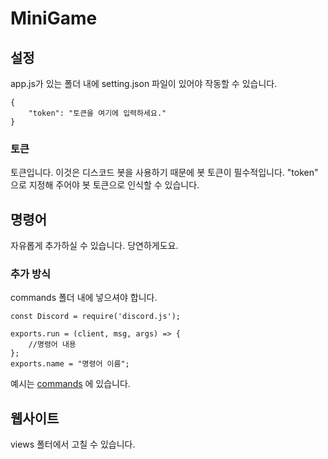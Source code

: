 # MiniGame
 
## 설정
app.js가 있는 폴더 내에 setting.json 파일이 있어야 작동할 수 있습니다. 
```
{
    "token": "토큰을 여기에 입력하세요."
}
```

### 토큰
토큰입니다. 이것은 디스코드 봇을 사용하기 때문에 봇 토큰이 필수적입니다. "token" 으로 지정해 주어야 봇 토큰으로 인식할 수 있습니다.

## 명령어
자유롭게 추가하실 수 있습니다. 당연하게도요.
### 추가 방식
commands 폴더 내에 넣으셔야 합니다.
```
const Discord = require('discord.js');

exports.run = (client, msg, args) => {
    //명령어 내용
};
exports.name = "명령어 이름";
```
예시는 [commands](./commands/ping.js) 에 있습니다.
## 웹사이트
views 폴터에서 고칠 수 있습니다.